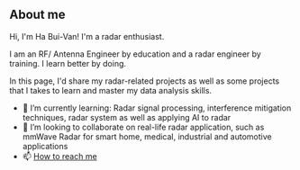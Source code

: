 ## About me

Hi, I'm Ha Bui-Van! I'm a radar enthusiast.

I am an RF/ Antenna Engineer by education and a radar engineer by training. 
I learn better by doing.

In this page, I'd share my radar-related projects as well as some projects that I takes to learn and master my data analysis skills.

- 🌱 I’m currently learning: Radar signal processing, interference mitigation techniques, radar system as well as applying AI to radar
- 💞️ I’m looking to collaborate on real-life radar application, such as mmWave Radar for smart home, medical, industrial and automotive applications
- 📫 [How to reach me](bvha352@gmail.com) 

<!---
HaBui-Van/HaBui-Van is a ✨ special ✨ repository because its `README.md` (this file) appears on your GitHub profile.
You can click the Preview link to take a look at your changes.
--->


